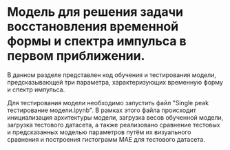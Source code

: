 # Модель для решения задачи восстановления временной формы и спектра импульса в первом приближении.
В данном разделе представлен код обучения и тестирования модели, предсказывающей три параметра, характеризующих временную форму и спектр импульса. 

Для тестирования модели необходимо запустить файл "Single peak тестирование модели.ipynb". В рамках этого файла происходит инициализация архитектуры модели, загрузка весов обученной модели, загрузка тестового датасета, а также реализовано сравнение тестовых и предсказанных моделью параметров путём их визуального сравнения и построения гистограмм MAE для тестового датасета.
